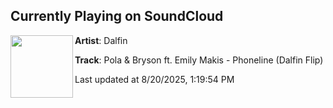 ## Currently Playing on SoundCloud

[<img align="left" width="100" src="https://i1.sndcdn.com/artworks-5JmeS2xyOyXi4o1C-pBvK8A-t500x500.png">](https://soundcloud.com/dalfinmusic/pola-bryson-ft-emily-makis-phoneline-dalfin-flip)

**Artist**: Dalfin  

**Track**: Pola & Bryson ft. Emily Makis - Phoneline (Dalfin Flip)

Last updated at 8/20/2025, 1:19:54 PM
